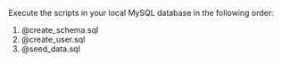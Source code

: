 Execute the scripts in your local MySQL database in the following order:
1. @create_schema.sql
2. @create_user.sql
3. @seed_data.sql
